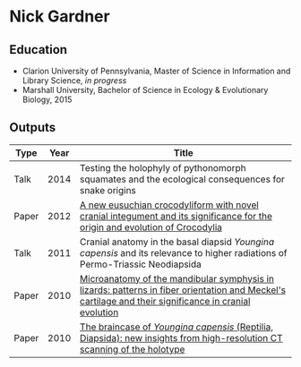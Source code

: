 # Nick Gardner

## Education

* Clarion University of Pennsylvania, Master of Science in Information and Library Science, *in progress*
* Marshall University, Bachelor of Science in Ecology & Evolutionary Biology, 2015

## Outputs

|Type |Year|Title|
|-----|----|----|
|Talk |2014|Testing the holophyly of pythonomorph squamates and the ecological consequences for snake origins|
|Paper|2012|[A new eusuchian crocodyliform with novel cranial integument and its significance for the origin and evolution of Crocodylia](http://journals.plos.org/plosone/article?id=10.1371/journal.pone.0030471)|
|Talk |2011|Cranial anatomy in the basal diapsid *Youngina capensis* and its relevance to higher radiations of Permo-Triassic Neodiapsida|
|Paper|2010|[Microanatomy of the mandibular symphysis in lizards: patterns in fiber orientation and Meckel's cartilage and their significance in cranial evolution](http://onlinelibrary.wiley.com/doi/10.1002/ar.21180/full)|
|Paper|2010|[The braincase of *Youngina capensis* (Reptilia, Diapsida): new insights from high-resolution CT scanning of the holotype](http://palaeoelectronica.org/2010_3/217/index.html)|
